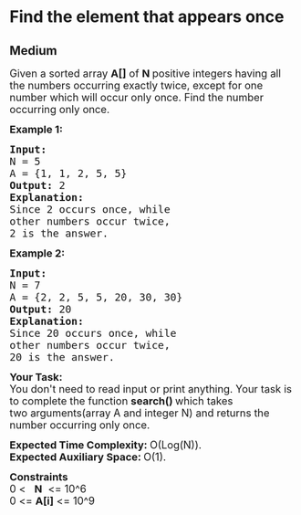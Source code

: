 # Find the element that appears once
## Medium
<div class="problems_problem_content__Xm_eO"><p><span style="font-size:18px">Given a sorted array <strong>A[]</strong> of <strong>N&nbsp;</strong>positive integers having all the numbers occurring exactly twice, except&nbsp;for one number which will occur only once. Find the number occurring only once.</span></p>

<p><span style="font-size:18px"><strong>Example 1:</strong></span></p>

<pre><span style="font-size:18px"><strong>Input:
</strong>N = 5
A = {1, 1, 2, 5, 5}<strong>
Output: </strong>2
<strong>Explanation: 
</strong>Since 2 occurs once, while
other numbers occur twice, 
2 is the answer.</span></pre>

<p><span style="font-size:18px"><strong>Example 2:</strong></span></p>

<pre><span style="font-size:18px"><strong>Input:
</strong>N = 7
A = {2, 2, 5, 5, 20, 30, 30}
<strong>Output: </strong>20
<strong>Explanation:
</strong>Since 20 occurs once, while
other numbers occur twice, 
20 is the answer.</span></pre>

<p><span style="font-size:18px"><strong>Your Task:</strong><br>
You don't need to read input or print anything. Your task is to complete the function&nbsp;<strong>search()&nbsp;</strong>which takes two&nbsp;arguments(array A and integer N) and returns the number occurring only once.</span></p>

<p><span style="font-size:18px"><strong>Expected Time Complexity:&nbsp;</strong>O(Log(N)).<br>
<strong>Expected Auxiliary Space:&nbsp;</strong>O(1).</span></p>

<p><span style="font-size:18px"><strong>Constraints</strong><br>
0 &lt; &nbsp; <strong>N</strong>&nbsp; &lt;= 10^6<br>
0 &lt;= <strong>A[i]</strong> &lt;= 10^9</span></p>
</div>